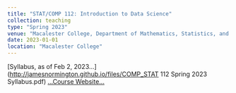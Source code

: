 ```yaml
---
title: "STAT/COMP 112: Introduction to Data Science"
collection: teaching
type: "Spring 2023"
venue: "Macalester College, Department of Mathematics, Statistics, and Computer Science"
date: 2023-01-01
location: "Macalester College"
---
```


[Syllabus, as of Feb 2, 2023...](http://jamesnormington.github.io/files/COMP_STAT 112 Spring 2023 Syllabus.pdf)
[...Course Website...](http://jamesnormington.github.io/112_spring_2023)
